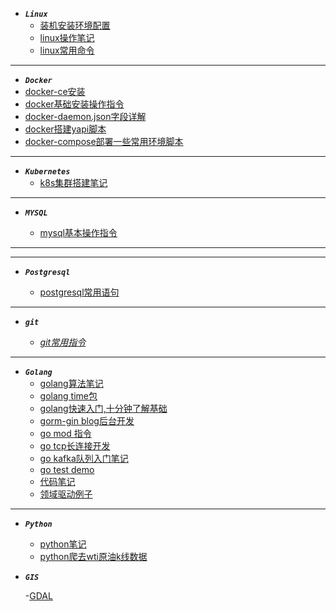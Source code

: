 - ***```Linux```***
  - [装机安装环境配置](linux/fedora装机后环境配置.md)
  - [linux操作笔记](linux/linux-learn.md)
  - [linux常用命令](linux/often_use_common.md)

---

- ***```Docker```***
 - [docker-ce安装](docker/docker-ce.md)
 - [docker基础安装操作指令](docker/docker.md)
 - [docker-daemon.json字段详解](docker/daemon.json.md)
 - [docker搭建yapi脚本](docker/yapi.md)
 - [docker-compose部署一些常用环境脚本](https://github.com/olongfen/docker-compose.yaml)
 
---

- ***```Kubernetes```***
  - [k8s集群搭建笔记](k8s/kubernetes.md)
  
--- 

- ***```MYSQL```***

  - [mysql基本操作指令](sql/mysql/mysql.md)
 
---

--- 

- ***```Postgresql```***

  - [postgresql常用语句](sql/postgresql/note.md)
 
---
  
- ***```git```***

  - [*git常用指令*](docker/git-learn.md)
  
---
  
- ***```Golang```***
   - [golang算法笔记](golang/algorithm.md)
   - [golang time包](golang/time.md) 
   - [golang快速入门,十分钟了解基础](golang/golang.md)
   - [gorm-gin blog后台开发](https://github.com/olongfen/gorm-gin)    
   - [go mod 指令](golang/gomod.md)
   - [go tcp长连接开发](golang/gotcp.md)
   - [go kafka队列入门笔记](golang/go-kafka.md)
   - [go test demo](golang/golang_test.md)  
   - [代码笔记](https://github.com/olongfen/note)
   - [领域驱动例子](golang/golang_ddd.md)
   
---

- ***```Python```***

  - [python笔记](python/python.md)
  - [python爬去wti原油k线数据](python/wti_day.md)

- ***```GIS```***
  
  -[GDAL](gis/gis.md)
  
